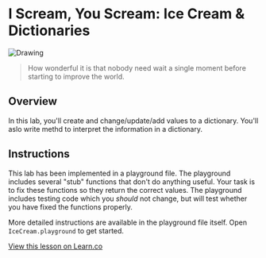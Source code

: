 # I Scream, You Scream: Ice Cream & Dictionaries

![Drawing](http://i.telegraph.co.uk/multimedia/archive/02148/anne_2148996b.jpg)

> How wonderful it is that nobody need wait a single moment before starting to improve the world.

## Overview

In this lab, you'll create and change/update/add values to a dictionary. You'll aslo write methd to interpret the information in a dictionary. 

## Instructions

This lab has been implemented in a playground file. The playground includes several "stub" functions that don't do anything useful. Your task is to fix these functions so they return the correct values. The playground includes testing code which you _should_ not change, but will test whether you have fixed the functions properly.

More detailed instructions are available in the playground file itself. Open `IceCream.playground` to get started.

<a href='https://learn.co/lessons/DictionaryFun' data-visibility='hidden'>View this lesson on Learn.co</a>

